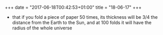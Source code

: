 +++
date = "2017-06-18T00:42:53+01:00"
title = "18-06-17"
+++

* that if you fold a piece of paper 50 times, its thickness will be 3/4 the distance from  the Earth to the Sun, and at 100 folds it will have the radius of the whole universe

